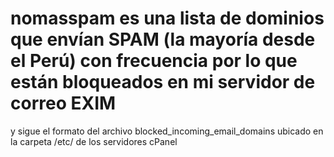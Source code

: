 # nomasspam es una lista de dominios que envían SPAM (la mayoría desde el Perú) con frecuencia por lo que están bloqueados en mi servidor de correo EXIM
y sigue el formato del archivo blocked_incoming_email_domains ubicado en la carpeta /etc/ de los servidores cPanel
